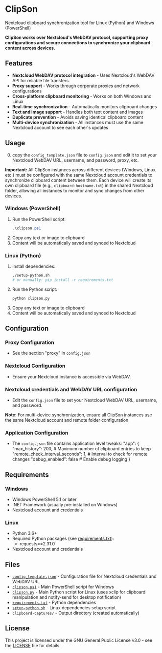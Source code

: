 # ClipSon
Nextcloud clipboard synchronization tool for Linux (Python) and Windows (PowerShell)

**ClipSon works over Nextcloud's WebDAV protocol, supporting proxy configurations and secure connections to synchronize your clipboard content across devices.**

## Features

- **Nextcloud WebDAV protocol integration** - Uses Nextcloud's WebDAV API for reliable file transfers
- **Proxy support** - Works through corporate proxies and network configurations
- **Cross-platform clipboard monitoring** - Works on both Windows and Linux
- **Real-time synchronization** - Automatically monitors clipboard changes
- **Text and image support** - Handles both text content and images
- **Duplicate prevention** - Avoids saving identical clipboard content
- **Multi-device synchronization** - All instances must use the same Nextcloud account to see each other's updates

## Usage

0. copy the `config_template.json` file to `config.json` and edit it to set your Nextcloud WebDAV URL, username, and password, proxy, etc.

**Important:** All ClipSon instances across different devices (Windows, Linux, etc.) must be configured with the same Nextcloud account credentials to synchronize clipboard content between them. Each device will create its own clipboard file (e.g., `clipboard-hostname.txt`) in the shared Nextcloud folder, allowing all instances to monitor and sync changes from other devices.

### Windows (PowerShell)

1. Run the PowerShell script:
   ```powershell
   .\clipson.ps1
   ```
2. Copy any text or image to clipboard
3. Content will be automatically saved and synced to Nextcloud

### Linux (Python)

1. Install dependencies:
   ```bash
   ./setup-python.sh
   # or manually: pip install -r requirements.txt
   ```
2. Run the Python script:
   ```bash
   python clipson.py
   ```
3. Copy any text or image to clipboard
4. Content will be automatically saved and synced to Nextcloud

## Configuration

### Proxy Configuration
- See the section "proxy" in `config.json`

### Nextcloud Configuration
- Ensure your Nextcloud instance is accessible via WebDAV.
### Nextcloud credentials and WebDAV URL configuration 
- Edit the `config.json` file to set your Nextcloud WebDAV URL, username, and password.
  
**Note:** For multi-device synchronization, ensure all ClipSon instances use the same Nextcloud account and remote folder configuration.

### Application Configuration
- The `config.json` file contains application level tweaks:
"app": {
        "max_history": 200, # Maximum number of clipboard entries to keep
        "remote_check_interval_seconds": 1, # Interval to check for remote changes
        "debug_enabled": false # Enable debug logging
    }

## Requirements

### Windows
- Windows PowerShell 5.1 or later
- .NET Framework (usually pre-installed on Windows)
- Nextcloud account and credentials

### Linux
- Python 3.6+
- Required Python packages (see [requirements.txt](requirements.txt)):
  - requests==2.31.0
- Nextcloud account and credentials

## Files

- [`config_template.json`](config_template.json) - Configuration file for Nextcloud credentials and WebDAV URL
- [`clipson.ps1`](clipson.ps1) - Main PowerShell script for Windows
- [`clipson.py`](clipson.py) - Main Python script for Linux (uses xclip for clipboard manipulation and notify-send for desktop notification)
- [`requirements.txt`](requirements.txt) - Python dependencies
- [`setup-python.sh`](setup-python.sh) - Linux dependencies setup script
- `clipboard-captures/` - Output directory (created automatically)

## License

This project is licensed under the GNU General Public License v3.0 - see the [LICENSE](LICENSE) file for details.
